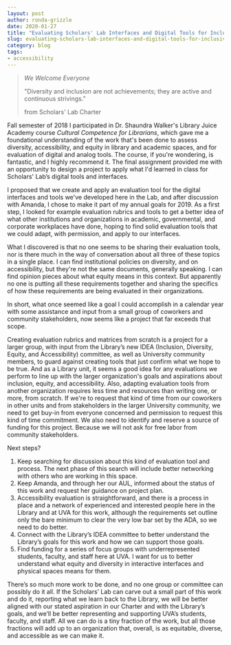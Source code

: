 ```yaml
---
layout: post
author: ronda-grizzle
date: 2020-01-27
title: "Evaluating Scholars' Lab Interfaces and Digital Tools for Inclusivity, Accessibility, and Equity"
slug: evaluating-scholars-lab-interfaces-and-digital-tools-for-inclusivity-accessibility-and-equity
category: blog
tags:
- accessibility
---
```


> *We Welcome Everyone*
>
> "Diversity and inclusion are not achievements; they are active and continuous strivings."
>
> from Scholars' Lab Charter

Fall semester of 2018 I participated in Dr. Shaundra Walker's Library Juice Academy course *Cultural Competence for Librarians*, which gave me a foundational understanding of the work that's been done to assess diversity, accessibility, and equity in library and academic spaces, and for evaluation of digital and analog tools. The course, if you're wondering, is fantastic, and I highly recommend it. The final assignment provided me with an opportunity to design a project to apply what I'd learned in class for Scholars' Lab’s digital tools and interfaces.

I proposed that we create and apply an evaluation tool for the digital interfaces and tools we've developed here in the Lab, and after discussion with Amanda, I chose to make it part of my annual goals for 2019. As a first step, I looked for example evaluation rubrics and tools to get a better idea of what other institutions and organizations in academic, governmental, and corporate workplaces have done, hoping to find solid evaluation tools that we could adapt, with permission, and apply to our interfaces.

What I discovered is that no one seems to be sharing their evaluation tools, nor is there much in the way of conversation about all three of these topics in a single place. I can find institutional policies on diversity, and on accessibility, but they're not the same documents, generally speaking. I can find opinion pieces about what equity means in this context. But apparently no one is putting all these requirements together and sharing the specifics of how these requirements are being evaluated in their organizations.

In short, what once seemed like a goal I could accomplish in a calendar year with some assistance and input from a small group of coworkers and community stakeholders, now seems like a project that far exceeds that scope.

Creating evaluation rubrics and matrices from scratch is a project for a larger group, with input from the Library’s new IDEA (Inclusion, Diversity, Equity, and Accessibility) committee, as well as University community members, to guard against creating tools that just confirm what we hope to be true. And as a Library unit, it seems a good idea for any evaluations we perform to line up with the larger organization's goals and aspirations about inclusion, equity, and accessibility. Also, adapting evaluation tools from another organization requires less time and resources than writing one, or more, from scratch. If we're to request that kind of time from our coworkers in other units and from stakeholders in the larger University community, we need to get buy-in from everyone concerned and permission to request this kind of time commitment. We also need to identify and reserve a source of funding for this project. Because we will not ask for free labor from community stakeholders.

Next steps?
1. Keep searching for discussion about this kind of evaluation tool and process. The next phase of this search will include better networking with others who are working in this space.
2. Keep Amanda, and through her our AUL, informed about the status of this work and request her guidance on project plan.
3. Accessibility evaluation is straightforward, and there is a process in place and a network of experienced and interested people here in the Library and at UVA for this work, although the requirements set outline only the bare minimum to clear the very low bar set by the ADA, so we need to do better.
4. Connect with the Library’s IDEA committee to better understand the Library’s goals for this work and how we can support those goals.
5. Find funding for a series of focus groups with underrepresented students, faculty, and staff here at UVA. I want for us to better understand what equity and diversity in interactive interfaces and physical spaces means for them.
 
There’s so much more work to be done, and no one group or committee can possibly do it all. If the Scholars’ Lab can carve out a small part of this work and do it, reporting what we learn back to the Library, we will be better aligned with our stated aspiration in our Charter and with the Library’s goals, and we’ll be better representing and supporting UVA’s students, faculty, and staff. All we can do is a tiny fraction of the work, but all those fractions will add up to an organization that, overall, is as equitable, diverse, and accessible as we can make it.



